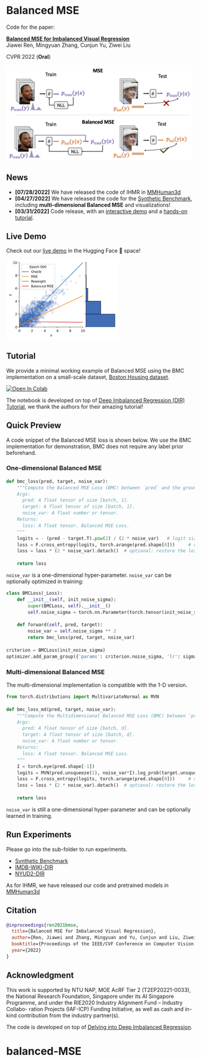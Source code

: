 # Balanced MSE
Code for the paper:

**[Balanced MSE for Imbalanced Visual Regression](https://arxiv.org/abs/2203.16427)**  
Jiawei Ren, Mingyuan Zhang, Cunjun Yu, Ziwei Liu

CVPR 2022 (**Oral**)

<div align="left">
  <img src="figures/intro.png" width="500px" />
</div>

## News
- **[07/28/2022]** We have released the code of IHMR in [MMHuman3d](https://github.com/open-mmlab/mmhuman3d)
- **[04/27/2022]** We have released the code for the [Synthetic Benchmark](./synthetic_benchmark), including **multi-dimensional Balanced MSE** and visualizations!
- **[03/31/2022]** Code release, with an [interactive demo](https://huggingface.co/spaces/jiawei011/Demo-Balanced-MSE) and a [hands-on tutorial](https://colab.research.google.com/github/jiawei-ren/BalancedMSE/blob/main/tutorial/balanced_mse.ipynb).

## Live Demo

Check out our [live demo](https://huggingface.co/spaces/jiawei011/Demo-Balanced-MSE) in the Hugging Face :hugs: space!

<div align="left">
  <img src="figures/regress.gif" width="300px" />
</div>

## Tutorial

We provide a minimal working example of Balanced MSE using the BMC implementation on a small-scale dataset, 
[Boston Housing dataset](https://www.cs.toronto.edu/~delve/data/boston/bostonDetail.html). 

<p class="aligncenter">
    <a href="https://colab.research.google.com/github/jiawei-ren/BalancedMSE/blob/main/tutorial/balanced_mse.ipynb" target="_parent">
        <img src="https://colab.research.google.com/assets/colab-badge.svg" alt="Open In Colab"/>
    </a> 
</p>

The notebook is developed on top of [Deep Imbalanced Regression (DIR) Tutorial](https://github.com/YyzHarry/imbalanced-regression/tree/main/tutorial),
we thank the authors for their amazing tutorial!

## Quick Preview
A code snippet of the Balanced MSE loss is shown below. We use the BMC implementation for demonstration,
BMC does not require any label prior beforehand.

### One-dimensional Balanced MSE
```python
def bmc_loss(pred, target, noise_var):
    """Compute the Balanced MSE Loss (BMC) between `pred` and the ground truth `targets`.
    Args:
      pred: A float tensor of size [batch, 1].
      target: A float tensor of size [batch, 1].
      noise_var: A float number or tensor.
    Returns:
      loss: A float tensor. Balanced MSE Loss.
    """
    logits = - (pred - target.T).pow(2) / (2 * noise_var)   # logit size: [batch, batch]
    loss = F.cross_entropy(logits, torch.arange(pred.shape[0]))     # contrastive-like loss
    loss = loss * (2 * noise_var).detach()  # optional: restore the loss scale, 'detach' when noise is learnable 

    return loss
```
`noise_var` is a one-dimensional hyper-parameter. `noise_var` can be optionally optimized in training:
```python
class BMCLoss(_Loss):
    def __init__(self, init_noise_sigma):
        super(BMCLoss, self).__init__()
        self.noise_sigma = torch.nn.Parameter(torch.tensor(init_noise_sigma))

    def forward(self, pred, target):
        noise_var = self.noise_sigma ** 2
        return bmc_loss(pred, target, noise_var)

criterion = BMCLoss(init_noise_sigma)
optimizer.add_param_group({'params': criterion.noise_sigma, 'lr': sigma_lr, 'name': 'noise_sigma'})

```
### Multi-dimensional Balanced MSE
The multi-dimensional implementation is compatible with the 1-D version.
```python
from torch.distributions import MultivariateNormal as MVN

def bmc_loss_md(pred, target, noise_var):
    """Compute the Multidimensional Balanced MSE Loss (BMC) between `pred` and the ground truth `targets`.
    Args:
      pred: A float tensor of size [batch, d].
      target: A float tensor of size [batch, d].
      noise_var: A float number or tensor.
    Returns:
      loss: A float tensor. Balanced MSE Loss.
    """
    I = torch.eye(pred.shape[-1])
    logits = MVN(pred.unsqueeze(1), noise_var*I).log_prob(target.unsqueeze(0))  # logit size: [batch, batch]
    loss = F.cross_entropy(logits, torch.arange(pred.shape[0]))     # contrastive-like loss
    loss = loss * (2 * noise_var).detach()  # optional: restore the loss scale, 'detach' when noise is learnable 
    
    return loss
```
`noise_var` is still a one-dimensional hyper-parameter and can be optionally learned in training.

## Run Experiments

Please go into the sub-folder to run experiments.

- [Synthetic Benchmark](./synthetic_benchmark)
- [IMDB-WIKI-DIR](./imdb-wiki-dir)
- [NYUD2-DIR](./nyud2-dir)

As for IHMR, we have released our code and pretrained models in [MMHuman3d](https://github.com/open-mmlab/mmhuman3d)

## Citation
```bib
@inproceedings{ren2021bmse,
  title={Balanced MSE for Imbalanced Visual Regression},
  author={Ren, Jiawei and Zhang, Mingyuan and Yu, Cunjun and Liu, Ziwei},
  booktitle={Proceedings of the IEEE/CVF Conference on Computer Vision and Pattern Recognition},
  year={2022}
}
```

## Acknowledgment

This work is supported by NTU NAP, MOE AcRF Tier 2 (T2EP20221-0033), the National Research Foundation, Singapore under its AI Singapore Programme, and under the RIE2020 Industry Alignment Fund – Industry Collabo- ration Projects (IAF-ICP) Funding Initiative, as well as cash and in-kind contribution from the industry partner(s).

The code is developed on top of [Delving into Deep Imbalanced Regression](https://github.com/YyzHarry/imbalanced-regression).




# balanced-MSE
